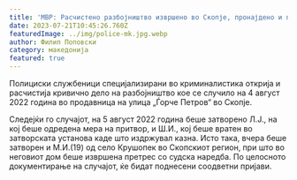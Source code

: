 ```yaml
---
title: 'МВР: Расчистено разбојништво извршено во Скопје, пронајдено и приведено и третото инволвирано лице - 21 ЈУЛИ 2023'
date: 2023-07-21T10:45:26.760Z
featuredImage: ../img/police-mk.jpg.webp
author: Филип Поповски
category: македонија
featured: true
---
```

Полициски службеници специјализирани во криминалистика открија и расчистија кривично дело на разбојништво кое се случило на 4 август 2022 година во продавница на улица „Ѓорче Петров“ во Скопје. 

Следејќи го случајот, на 5 август 2022 година беше затворено Л.Ј., на кој беше одредена мера на притвор, и Ш.И., кој беше вратен во затворската установа каде што издржувал казна. Исто така, вчера беше затворен и М.И.(19) од село Крушопек во Скопскиот регион, при што во неговиот дом беше извршена претрес со судска наредба. По целосното документирање на случајот, ќе бидат поднесени соодветни пријави.
